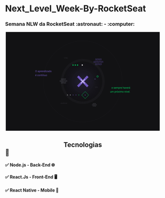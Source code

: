# Next_Level_Week-By-RocketSeat

<h3>Semana NLW da RocketSeat :astronaut: - :computer:</h3>

<p align="center">
  <img width="500" height="320" src="/Image/1440x900.jpg">
</p>

## <center>Tecnologias</center> :call_me_hand:

#### :white_check_mark: Node.js - Back-End :globe_with_meridians:
#### :white_check_mark: React.Js - Front-End :desktop_computer: 
#### :white_check_mark: React Native - Mobile :iphone: 

